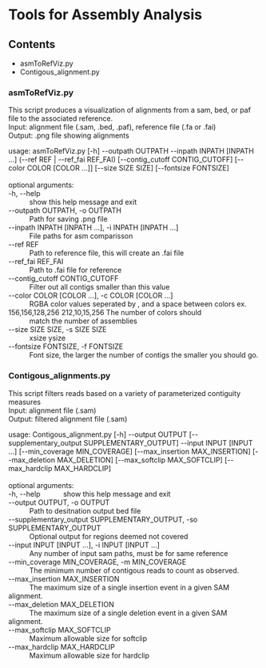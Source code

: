 # Tools for Assembly Analysis
## Contents
- asmToRefViz.py
- Contigous_alignment.py
### asmToRefViz.py
This script produces a visualization of alignments from a sam, bed, or paf file to the associated reference.<br>
Input: alignment file (.sam, .bed, .paf), reference file (.fa or .fai)<br>
Output: .png file showing alignments<br>

usage: asmToRefViz.py [-h] --outpath OUTPATH --inpath INPATH [INPATH ...] (--ref REF | --ref_fai REF_FAI) [--contig_cutoff CONTIG_CUTOFF] [--color COLOR [COLOR ...]] [--size SIZE SIZE] [--fontsize FONTSIZE]<br>
<br>
optional arguments:<br>
  -h, --help<br>            &emsp;&emsp;&emsp;show this help message and exit<br>
  --outpath OUTPATH, -o OUTPATH<br>
                        &emsp;&emsp;&emsp;Path for saving .png file<br>
  --inpath INPATH [INPATH ...], -i INPATH [INPATH ...]<br>
                        &emsp;&emsp;&emsp;File paths for asm comparisson<br>
  --ref REF <br>             &emsp;&emsp;&emsp;Path to reference file, this will create an .fai file<br>
  --ref_fai REF_FAI <br>     &emsp;&emsp;&emsp;Path to .fai file for reference<br>
  --contig_cutoff CONTIG_CUTOFF<br>
                        &emsp;&emsp;&emsp;Filter out all contigs smaller than this value<br>
  --color COLOR [COLOR ...], -c COLOR [COLOR ...]<br>
                        &emsp;&emsp;&emsp;RGBA color values seperated by , and a space between colors ex. 156,156,128,256 212,10,15,256 The number of colors should <br>&emsp;&emsp;&emsp;match the number of assemblies<br>
  --size SIZE SIZE, -s SIZE SIZE<br>
                        &emsp;&emsp;&emsp;xsize ysize<br>
  --fontsize FONTSIZE, -f FONTSIZE<br>
                        &emsp;&emsp;&emsp;Font size, the larger the number of contigs the smaller you should go.<br>


### Contigous_alignments.py
This script filters reads based on a variety of parameterized contiguity measures<br>
Input: alignment file (.sam)<br>
Output: filtered alignment file (.sam)<br>

usage: Contigous_alignment.py [-h] --output OUTPUT [--supplementary_output SUPPLEMENTARY_OUTPUT] --input INPUT [INPUT ...] [--min_coverage MIN_COVERAGE] [--max_insertion MAX_INSERTION] [--max_deletion MAX_DELETION]
                              [--max_softclip MAX_SOFTCLIP] [--max_hardclip MAX_HARDCLIP]<br>
<br>
optional arguments:<br>
  -h, --help            &emsp;&emsp;&emsp;show this help message and exit<br>
  --output OUTPUT, -o OUTPUT<br>
                        &emsp;&emsp;&emsp;Path to desitnation output bed file<br>
  --supplementary_output SUPPLEMENTARY_OUTPUT, -so SUPPLEMENTARY_OUTPUT<br>
                        &emsp;&emsp;&emsp;Optional output for regions deemed not covered<br>
  --input INPUT [INPUT ...], -i INPUT [INPUT ...]<br>
                        &emsp;&emsp;&emsp;Any number of input sam paths, must be for same reference<br>
  --min_coverage MIN_COVERAGE, -m MIN_COVERAGE<br>
                        &emsp;&emsp;&emsp;The minimum number of contigous reads to count as observed.<br>
  --max_insertion MAX_INSERTION<br>
                        &emsp;&emsp;&emsp;The maximum size of a single insertion event in a given SAM alignment.<br>
  --max_deletion MAX_DELETION<br>
                        &emsp;&emsp;&emsp;The maximum size of a single deletion event in a given SAM alignment.<br>
  --max_softclip MAX_SOFTCLIP<br>
                        &emsp;&emsp;&emsp;Maximum allowable size for softclip<br>
  --max_hardclip MAX_HARDCLIP<br>
                        &emsp;&emsp;&emsp;Maximum allowable size for hardclip<br>
